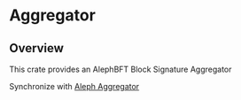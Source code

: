 # Aggregator

## Overview

This crate provides an AlephBFT Block Signature Aggregator

Synchronize with [Aleph Aggregator](https://github.com/Cardinal-Cryptography/aleph-node/tree/main/aggregator)
